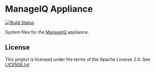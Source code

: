 # ManageIQ Appliance

[![Build Status](https://travis-ci.com/ManageIQ/manageiq-appliance.svg?branch=morphy)](https://travis-ci.com/ManageIQ/manageiq-appliance)

System files for the [ManageIQ](http://github.com/manageiq/manageiq) appliance.

## License

This project is licensed under the terms of the Apache License 2.0.  See [LICENSE.txt](LICENSE.txt)
